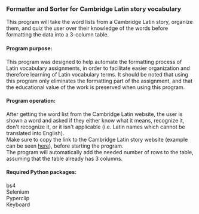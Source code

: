 ### Formatter and Sorter for Cambridge Latin story vocabulary
This program will take the word lists from a Cambridge Latin story, organize them, and quiz the user over their knowledge of the words before formatting the data into a 3-column table. <br/>

#### Program purpose:
This program was designed to help automate the formatting process of Latin vocabulary assignments, in order to facilitate easier organization and therefore learning of Latin vocabulary terms. It should be noted that using this program only eliminates the formatting part of the assignment, and that the educational value of the work is preserved when using this program. <br/>

#### Program operation:
After getting the word list from the Cambridge Latin website, the user is shown a word and asked if they either know what it means, recognize it, don't recognize it, or it isn't applicable (i.e. Latin names which cannot be translated into English). <br/>
Make sure to copy the link to the Cambridge Latin story website (example can be seen [here](https://www.dl.cambridgescp.com/sites/www.cambridgescp.com/files/legacy_root_files/singles/expall2/expnew.html?fn=ets3uk30&mn=1704383877)), before starting the program. <br/>
The program will automatically add the needed number of rows to the table, assuming that the table already has 3 columns. <br/>

#### Required Python packages:
bs4 <br/>
Selenium  <br/>
Pyperclip  <br/>
Keyboard  <br/>